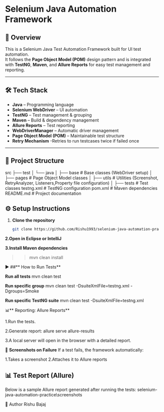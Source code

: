 # Selenium Java Automation Framework

## 📌 Overview
This is a Selenium Java Test Automation Framework built for UI test automation.  
It follows the **Page Object Model (POM)** design pattern and is integrated with **TestNG**, **Maven**, and **Allure Reports** for easy test management and reporting.

---

## 🛠 Tech Stack
- **Java** – Programming language
- **Selenium WebDriver** – UI automation
- **TestNG** – Test management & grouping
- **Maven** – Build & dependency management
- **Allure Reports** – Test reporting
- **WebDriverManager** – Automatic driver management
- **Page Object Model (POM)** – Maintainable test structure
- **Retry Mechanism** -Retries to run testcases twice if failed once

---

## 📂 Project Structure
src
├── test
│ └── java
│ ├── base # Base classes (WebDriver setup)
│ ├── pages # Page Object Model classes
│ ├── utils # Utilities (Screenshot, RetryAnalyzer, Listeners,Property file configuration)
│ ├── tests # Test classes
testng.xml # TestNG configuration
pom.xml # Maven dependencies
README.md # Project documentation

## ⚙️ Setup Instructions
1. **Clone the repository**  
   ```bash
   git clone https://github.com/Rishu1993/selenium-java-automation-practice.git
   
**2.Open in Eclipse or IntelliJ**

**3.Install Maven dependencies**
>>mvn clean install


▶ ##** How to Run Tests**

**Run all tests**
mvn clean test

**Run specific group**
mvn clean test -DsuiteXmlFile=testng.xml -Dgroups=Smoke

**Run specific TestNG suite**
mvn clean test -DsuiteXmlFile=testng.xml



📊** Reporting: Allure Reports**

1.Run the tests.

2.Generate report:
allure serve allure-results

3.A local server will open in the browser with a detailed report.


📸 **Screenshots on Failure**
If a test fails, the framework automatically:

1.Takes a screenshot
2.Attaches it to Allure reports

## 📊 Test Report (Allure)
Below is a sample Allure report generated after running the tests:
selenium-java-automation-practice\screenshots

📌 Author
Rishu Bajaj


